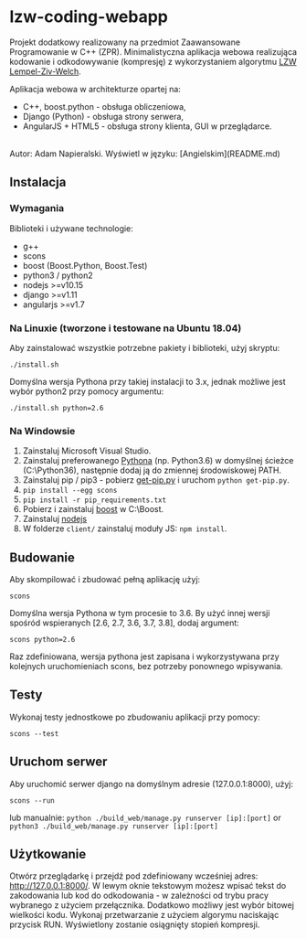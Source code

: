 # lzw-coding-webapp
Projekt dodatkowy realizowany na przedmiot Zaawansowane Programowanie w C++ (ZPR). Minimalistyczna aplikacja webowa realizująca kodowanie i odkodowywanie (kompresję) z wykorzystaniem algorytmu [LZW Lempel-Ziv-Welch](https://pl.wikipedia.org/wiki/LZW).<br>

Aplikacja webowa w architekturze opartej na:
- C++, boost.python - obsługa obliczeniowa,
- Django (Python) - obsługa strony serwera,
- AngularJS + HTML5 - obsługa strony klienta, GUI w przeglądarce.
<br>
Autor: Adam Napieralski.
Wyświetl w języku: [Angielskim](README.md)

## Instalacja

### Wymagania
Biblioteki i używane technologie:
- g++
- scons
- boost (Boost.Python, Boost.Test)
- python3 / python2
- nodejs >=v10.15
- django >=v1.11
- angularjs >=v1.7

### Na Linuxie (tworzone i testowane na Ubuntu 18.04)
Aby zainstalować wszystkie potrzebne pakiety i biblioteki, użyj skryptu:
```
./install.sh
```
Domyślna wersja Pythona przy takiej instalacji to 3.x, jednak możliwe jest wybór python2 przy pomocy argumentu: 
```
./install.sh python=2.6
```
### Na Windowsie
1. Zainstaluj Microsoft Visual Studio.
2. Zainstaluj preferowanego [Pythona](https://www.python.org/download/releases/) (np. Python3.6) w domyślnej ścieżce (C:\Python36\), następnie dodaj ją do zmiennej środowiskowej PATH.
3. Zainstaluj pip / pip3 - pobierz [get-pip.py](https://bootstrap.pypa.io/get-pip.py) i uruchom `python get-pip.py`.
4. `pip install --egg scons`
5. `pip install -r pip_requirements.txt`
6. Pobierz i zainstaluj [boost](http://www.boost.org) w C:\Boost\.
7. Zainstaluj [nodejs](http://nodejs.org/download/)
8. W folderze `client/` zainstaluj moduły JS: `npm install`.

## Budowanie
Aby skompilować i zbudować pełną aplikację użyj:
```
scons
```
Domyślna wersja Pythona w tym procesie to 3.6. By użyć innej wersji spośród wspieranych [2.6, 2.7, 3.6, 3.7, 3.8], dodaj argument:
```
scons python=2.6
```
Raz zdefiniowana, wersja pythona jest zapisana i wykorzystywana przy kolejnych uruchomieniach scons, bez potrzeby ponownego wpisywania.
## Testy
Wykonaj testy jednostkowe po zbudowaniu aplikacji przy pomocy:
```
scons --test
```
## Uruchom serwer
Aby uruchomić serwer django na domyślnym adresie (127.0.0.1:8000), użyj:
```
scons --run
```
lub manualnie: `python ./build_web/manage.py runserver [ip]:[port]` or `python3 ./build_web/manage.py runserver [ip]:[port]`
## Użytkowanie
Otwórz przeglądarkę i przejdź pod zdefiniowany wcześniej adres: http://127.0.0.1:8000/. W lewym oknie tekstowym możesz wpisać tekst do zakodowania lub kod do odkodowania - w zależności od trybu pracy wybranego z użyciem przełącznika. Dodatkowo możliwy jest wybór bitowej wielkości kodu. Wykonaj przetwarzanie z użyciem algorymu naciskając przycisk RUN. Wyświetlony zostanie osiągnięty stopień kompresji.
